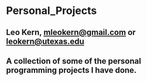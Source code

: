 # Personal_Projects

## Leo Kern, mleokern@gmail.com or leokern@utexas.edu

## A collection of some of the personal programming projects I have done.
